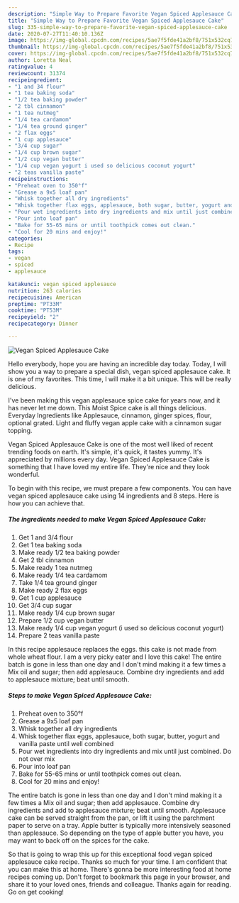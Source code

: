 ```yaml
---
description: "Simple Way to Prepare Favorite Vegan Spiced Applesauce Cake"
title: "Simple Way to Prepare Favorite Vegan Spiced Applesauce Cake"
slug: 335-simple-way-to-prepare-favorite-vegan-spiced-applesauce-cake
date: 2020-07-27T11:40:10.136Z
image: https://img-global.cpcdn.com/recipes/5ae7f5fde41a2bf8/751x532cq70/vegan-spiced-applesauce-cake-recipe-main-photo.jpg
thumbnail: https://img-global.cpcdn.com/recipes/5ae7f5fde41a2bf8/751x532cq70/vegan-spiced-applesauce-cake-recipe-main-photo.jpg
cover: https://img-global.cpcdn.com/recipes/5ae7f5fde41a2bf8/751x532cq70/vegan-spiced-applesauce-cake-recipe-main-photo.jpg
author: Loretta Neal
ratingvalue: 4
reviewcount: 31374
recipeingredient:
- "1 and 34 flour"
- "1 tea baking soda"
- "1/2 tea baking powder"
- "2 tbl cinnamon"
- "1 tea nutmeg"
- "1/4 tea cardamom"
- "1/4 tea ground ginger"
- "2 flax eggs"
- "1 cup applesauce"
- "3/4 cup sugar"
- "1/4 cup brown sugar"
- "1/2 cup vegan butter"
- "1/4 cup vegan yogurt i used so delicious coconut yogurt"
- "2 teas vanilla paste"
recipeinstructions:
- "Preheat oven to 350°f"
- "Grease a 9x5 loaf pan"
- "Whisk together all dry ingredients"
- "Whisk together flax eggs, applesauce, both sugar, butter, yogurt and vanilla paste until well combined"
- "Pour wet ingredients into dry ingredients and mix until just combined. Do not over mix"
- "Pour into loaf pan"
- "Bake for 55-65 mins or until toothpick comes out clean."
- "Cool for 20 mins and enjoy!"
categories:
- Recipe
tags:
- vegan
- spiced
- applesauce

katakunci: vegan spiced applesauce 
nutrition: 263 calories
recipecuisine: American
preptime: "PT33M"
cooktime: "PT53M"
recipeyield: "2"
recipecategory: Dinner

---
```



![Vegan Spiced Applesauce Cake](https://img-global.cpcdn.com/recipes/5ae7f5fde41a2bf8/751x532cq70/vegan-spiced-applesauce-cake-recipe-main-photo.jpg)

Hello everybody, hope you are having an incredible day today. Today, I will show you a way to prepare a special dish, vegan spiced applesauce cake. It is one of my favorites. This time, I will make it a bit unique. This will be really delicious.

I&#39;ve been making this vegan applesauce spice cake for years now, and it has never let me down. This Moist Spice cake is all things delicious. Everyday Ingredients like Applesauce, cinnamon, ginger spices, flour, optional grated. Light and fluffy vegan apple cake with a cinnamon sugar topping.

Vegan Spiced Applesauce Cake is one of the most well liked of recent trending foods on earth. It's simple, it's quick, it tastes yummy. It's appreciated by millions every day. Vegan Spiced Applesauce Cake is something that I have loved my entire life. They're nice and they look wonderful.


To begin with this recipe, we must prepare a few components. You can have vegan spiced applesauce cake using 14 ingredients and 8 steps. Here is how you can achieve that.

<!--inarticleads1-->

##### The ingredients needed to make Vegan Spiced Applesauce Cake:

1. Get 1 and 3/4 flour
1. Get 1 tea baking soda
1. Make ready 1/2 tea baking powder
1. Get 2 tbl cinnamon
1. Make ready 1 tea nutmeg
1. Make ready 1/4 tea cardamom
1. Take 1/4 tea ground ginger
1. Make ready 2 flax eggs
1. Get 1 cup applesauce
1. Get 3/4 cup sugar
1. Make ready 1/4 cup brown sugar
1. Prepare 1/2 cup vegan butter
1. Make ready 1/4 cup vegan yogurt (i used so delicious coconut yogurt)
1. Prepare 2 teas vanilla paste


In this recipe applesauce replaces the eggs. this cake is not made from whole wheat flour. I am a very picky eater and I love this cake! The entire batch is gone in less than one day and I don&#39;t mind making it a few times a Mix oil and sugar; then add applesauce. Combine dry ingredients and add to applesauce mixture; beat until smooth. 

<!--inarticleads2-->

##### Steps to make Vegan Spiced Applesauce Cake:

1. Preheat oven to 350°f
1. Grease a 9x5 loaf pan
1. Whisk together all dry ingredients
1. Whisk together flax eggs, applesauce, both sugar, butter, yogurt and vanilla paste until well combined
1. Pour wet ingredients into dry ingredients and mix until just combined. Do not over mix
1. Pour into loaf pan
1. Bake for 55-65 mins or until toothpick comes out clean.
1. Cool for 20 mins and enjoy!


The entire batch is gone in less than one day and I don&#39;t mind making it a few times a Mix oil and sugar; then add applesauce. Combine dry ingredients and add to applesauce mixture; beat until smooth. Applesauce cake can be served straight from the pan, or lift it using the parchment paper to serve on a tray. Apple butter is typically more intensively seasoned than applesauce. So depending on the type of apple butter you have, you may want to back off on the spices for the cake. 

So that is going to wrap this up for this exceptional food vegan spiced applesauce cake recipe. Thanks so much for your time. I am confident that you can make this at home. There's gonna be more interesting food at home recipes coming up. Don't forget to bookmark this page in your browser, and share it to your loved ones, friends and colleague. Thanks again for reading. Go on get cooking!
